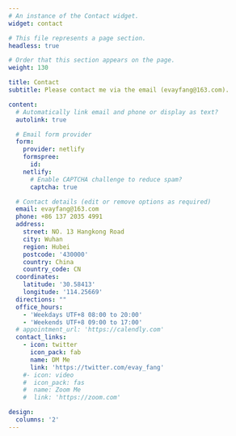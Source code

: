 ```yaml
---
# An instance of the Contact widget.
widget: contact

# This file represents a page section.
headless: true

# Order that this section appears on the page.
weight: 130

title: Contact
subtitle: Please contact me via the email (evayfang@163.com).

content:
  # Automatically link email and phone or display as text?
  autolink: true

  # Email form provider
  form:
    provider: netlify
    formspree:
      id:
    netlify:
      # Enable CAPTCHA challenge to reduce spam?
      captcha: true

  # Contact details (edit or remove options as required)
  email: evayfang@163.com
  phone: +86 137 2035 4991
  address:
    street: NO. 13 Hangkong Road
    city: Wuhan
    region: Hubei
    postcode: '430000'
    country: China
    country_code: CN
  coordinates:
    latitude: '30.58413'
    longitude: '114.25669'
  directions: ""
  office_hours:
    - 'Weekdays UTF+8 08:00 to 20:00'
    - 'Weekends UTF+8 09:00 to 17:00'
  # appointment_url: 'https://calendly.com'
  contact_links:
    - icon: twitter
      icon_pack: fab
      name: DM Me
      link: 'https://twitter.com/evay_fang'
    #- icon: video
    #  icon_pack: fas
    #  name: Zoom Me
    #  link: 'https://zoom.com'

design:
  columns: '2'
---
```

